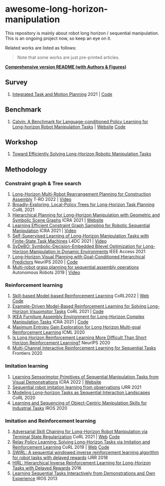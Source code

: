 # awesome-long-horizon-manipulation

This repository is mainly about robot long horizon / sequential manipulation. This is an ongoing project now, so keep an eye on it.

Related works are listed as follows:

> Note that some works are just pre-printed articles.

**[Comprehensive version README (with Authors & Figures)](./Comprehensive_readme.md)**

## Survey

1. [Integrated Task and Motion Planning](http://arxiv.org/abs/2010.01083) 2021 | [Code](https://github.com/caelan/pybullet-planning)

## Benchmark

1. [Calvin: A Benchmark for Language-conditioned Policy Learning for Long-horizon Robot Manipulation Tasks](https://arxiv.org/pdf/2112.03227.pdf) | [Website](http://calvin.cs.uni-freiburg.de/) [Code](https://github.com/mees/calvin)

## Workshop

1. [Toward Efficiently Solving Long-Horizon Robotic Manipulation Tasks](https://www.youtube.com/watch?v=yLgyOyJm2Hs)

## Methodology

### Constraint graph & Tree search

1. [Long-Horizon Multi-Robot Rearrangement Planning for Construction Assembly](http://arxiv.org/abs/2106.02489) T-RO 2022 | [Video](https://www.youtube.com/watch?v=GqhouvL5dig)
2. [Broadly-Exploring, Local-Policy Trees for Long-Horizon Task Planning](https://www.semanticscholar.org/reader/72c034e53213cc2f4913d73dd838b64d7b641585) CoRL 2021
3. [Hierarchical Planning for Long-Horizon Manipulation with Geometric and Symbolic Scene Graphs](https://arxiv.org/pdf/2012.07277.pdf) ICRA 2021 | [Website](https://zhuyifengzju.github.io/projects/hierarchical-scene-graph/)
4. [Learning Efficient Constraint Graph Sampling for Robotic Sequential Manipulation](http://arxiv.org/abs/2011.04828) ICRA 2021 | [Video](https://youtu.be/mCNdvjTbHNI)
5. [Self-Supervised Learning of Long-Horizon Manipulation Tasks with Finite-State Task Machines](http://proceedings.mlr.press/v144/liang21a/liang21a.pdf) L4DC 2021 | [Video](https://www.youtube.com/watch?v=mjIykUHp1q0)
6. [SyDeBO: Symbolic-Decision-Embedded Bilevel Optimization for Long-Horizon Manipulation in Dynamic Environments](https://ieeexplore.ieee.org/stamp/stamp.jsp?arnumber=9537786) IEEE Access 2021
7. [Long-Horizon Visual Planning with Goal-Conditioned Hierarchical Predictors](https://proceedings.neurips.cc/paper/2020/hash/c8d3a760ebab631565f8509d84b3b3f1-Abstract.html) NeurIPS 2020 | [Code](https://github.com/orybkin/video-gcp)
8. [Multi-robot grasp planning for sequential assembly operations](https://doi.org/10.1007/s10514-018-9748-z) Autonomous Robots 2019 | [Video](https://www.youtube.com/watch?v=vBymMF6mrhI)



### Reinforcement learning

1. [Skill-based Model-based Reinforcement Learning]() CoRL2022 | [Web](https://clvrai.com/skimo/) [Code](https://github.com/clvrai/skimo)
1. [Example-Driven Model-Based Reinforcement Learning for Solving Long-Horizon Visuomotor Tasks](http://arxiv.org/abs/2109.10312) CoRL 2021 | [Code](https://github.com/suraj-nair-1/lorel)
1. [IKEA Furniture Assembly Environment for Long-Horizon Complex Manipulation Tasks](https://arxiv.org/abs/1911.07246) ICRA 2021 | [Code](https://github.com/clvrai/furniture)
1. [Maximum Entropy Gain Exploration for Long Horizon Multi-goal Reinforcement Learning](https://proceedings.mlr.press/v119/pitis20a.html) ICML 2020
1. [Is Long Horizon Reinforcement Learning More Difficult Than Short Horizon Reinforcement Learning?](http://arxiv.org/abs/2005.00527) NeurIPS 2020
1. [Multi-Channel Interactive Reinforcement Learning for Sequential Tasks](https://www.frontiersin.org/articles/10.3389/frobt.2020.00097/full) Frontiers 2020

### Imitation learning

1. [Learning Sensorimotor Primitives of Sequential Manipulation Tasks from Visual Demonstrations](https://ieeexplore.ieee.org/document/9811703/) ICRA 2022 | [Website](https://tinyurl.com/2zrp2rzm)
2. [Sequential robot imitation learning from observations](https://journals.sagepub.com/doi/10.1177/02783649211032721) IJRR 2021
3. [Modeling Long-horizon Tasks as Sequential Interaction Landscapes](http://arxiv.org/abs/2006.04843) CoRL 2020
4. [Learning and Sequencing of Object-Centric Manipulation Skills for Industrial Tasks](https://arxiv.org/abs/2008.10471) IROS 2020

### Imitation and Reinforcement learning

1. [Adversarial Skill Chaining for Long-Horizon Robot Manipulation via Terminal State Regularization](https://openreview.net/forum?id=K5-J-Espnaq) CoRL 2021 | [Web](https://clvrai.github.io/skill-chaining/) [Code](https://github.com/clvrai/skill-chaining)
2. [Relay Policy Learning: Solving Long-Horizon Tasks via Imitation and Reinforcement Learning](http://arxiv.org/abs/1910.11956) CoRL 2019 | [Web](https://relay-policy-learning.github.io/) [Code](https://github.com/google-research/relay-policy-learning)
3. [SWIRL: A sequential windowed inverse reinforcement learning algorithm for robot tasks with delayed rewards](https://doi.org/10.1177/0278364918784350) IJRR 2018
4. [HIRL: Hierarchical Inverse Reinforcement Learning for Long-Horizon Tasks with Delayed Rewards](http://arxiv.org/abs/1604.06508) 2016
5. [Learning Sequential Tasks Interactively from Demonstrations and Own Experience](https://ieeexplore.ieee.org/stamp/stamp.jsp?arnumber=6696816) IROS 2013
